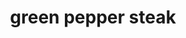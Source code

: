 ---
id: 5a8d83edc8aa6b00140e961c
servings: 6
notes: the recipe link is slightly different that what is written here.  i altered the link recipe to match mama's.
directions: 'slice beef across grain into thin strips
 about 1/8-inch-thick. season with paprika
 salt and pepper.
heat oil in large skillet or wok. add beef and stir-fry over high heat until browned. check beef for tenderness.
let simmer while cutting vegetables.
add vegetables and beef broth.
reduce heat to low heat and simmer
 covered
 for 30-40 minutes until tender.
mix cornstarch with soy sauce. add to pan; stir and cook until thickened.
add tomatoes and heat through.
serve over rice and chow mien noodles.'
ingredients: '1 lb beef chuck
 fat trimmed or 1 lb beef
 round fat trimmed
paprika
salt
pepper
1 garlic clove
1⁄4 cup vegetable oil or 1⁄4 cup canola oil
1 cup thinly sliced green onion
1 cup red bell peppers (or use a combination of both) or 1 cup green bell pepper
 cut into 1-inch squares (or use a combination of both)
1 cup beef broth
1 tablespoon cornstarch
1/4 cup soy sauce
2 tomatoes
 cut into wedges
rice
chow mien noodles'
rating: 5
ease: easy

category: main course
href: 'https://www.geniuskitchen.com/recipe/green-pepper-steak-438141'
totalTime:
cookTime:
prepTime:
title: green pepper steak
path: /green-pepper-steak
---